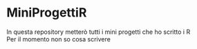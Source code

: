 # MiniProgettiR
In questa repository metterò tutti i mini progetti che ho scritto i R <br>
Per il momento non so cosa scrivere
